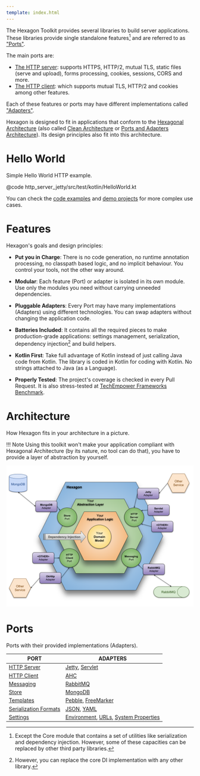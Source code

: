 ```yaml
---
template: index.html
---
```


The Hexagon Toolkit provides several libraries to build server applications. These libraries provide
single standalone features[^1] and are referred to as ["Ports"][Ports and Adapters Architecture].

The main ports are:

* [The HTTP server]: supports HTTPS, HTTP/2, mutual TLS, static files (serve and upload), forms
  processing, cookies, sessions, CORS and more.
* [The HTTP client]: which supports mutual TLS, HTTP/2 and cookies among other features.

Each of these features or ports may have different implementations called
["Adapters"][Ports and Adapters Architecture].

Hexagon is designed to fit in applications that conform to the [Hexagonal Architecture] (also called
[Clean Architecture] or [Ports and Adapters Architecture]). Its design principles also fit into this
architecture.

[^1]: Except the Core module that contains a set of utilities like serialization and dependency
injection. However, some of these capacities can be replaced by other third party libraries.

[The HTTP server]: /port_http_server
[The HTTP client]: /port_http_client
[Core utilities]: /hexagon_core
[Hexagonal Architecture]: http://fideloper.com/hexagonal-architecture
[Clean Architecture]: https://8thlight.com/blog/uncle-bob/2012/08/13/the-clean-architecture.html
[Ports and Adapters Architecture]: https://herbertograca.com/2017/09/14/ports-adapters-architecture

# Hello World

Simple Hello World HTTP example.

@code http_server_jetty/src/test/kotlin/HelloWorld.kt

You can check the [code examples] and [demo projects] for more complex use cases.

[code examples]: /examples/http_server_examples
[demo projects]: /examples/example_projects

# Features

Hexagon's goals and design principles:

* **Put you in Charge**: There is no code generation, no runtime annotation processing, no classpath
  based logic, and no implicit behaviour. You control your tools, not the other way around.

* **Modular**: Each feature (Port) or adapter is isolated in its own module. Use only the modules
  you need without carrying unneeded dependencies.

* **Pluggable Adapters**: Every Port may have many implementations (Adapters) using different
  technologies. You can swap adapters without changing the application code.

* **Batteries Included**: It contains all the required pieces to make production-grade applications:
  settings management, serialization, dependency injection[^2] and build helpers.

* **Kotlin First**: Take full advantage of Kotlin instead of just calling Java code from Kotlin. The
  library is coded in Kotlin for coding with Kotlin. No strings attached to Java (as a Language).

* **Properly Tested**: The project's coverage is checked in every Pull Request. It is also
  stress-tested at [TechEmpower Frameworks Benchmark][benchmark].

[^2]: However, you can replace the core DI implementation with any other library.

[benchmark]: https://www.techempower.com/benchmarks

# Architecture

How Hexagon fits in your architecture in a picture.

!!! Note
    Using this toolkit won't make your application compliant with Hexagonal Architecture (by its
    nature, no tool can do that), you have to provide a layer of abstraction by yourself.

![architecture](/img/architecture.svg)

# Ports

Ports with their provided implementations (Adapters).

| PORT                    | ADAPTERS
|-------------------------|---------
| [HTTP Server]           | [Jetty], [Servlet]
| [HTTP Client]           | [AHC]
| [Messaging]             | [RabbitMQ]
| [Store]                 | [MongoDB]
| [Templates]             | [Pebble], [FreeMarker]
| [Serialization Formats] | [JSON], [YAML]
| [Settings]              | [Environment], [URLs], [System Properties]

[HTTP Server]: /port_http_server
[Jetty]: /http_server_jetty
[Servlet]: /http_server_servlet
[HTTP Client]: /port_http_client
[AHC]: /http_client_ahc
[Messaging]: /port_messaging
[RabbitMQ]: /messaging_rabbitmq
[Store]: /port_store
[MongoDB]: /store_mongodb
[Templates]: /port_templates
[Pebble]: /templates_pebble
[FreeMarker]: /templates_freemarker
[Serialization Formats]: /hexagon_core/#serialization
[JSON]: /hexagon_core/com.hexagonkt.serialization/-json
[YAML]: /serialization_yaml/com.hexagonkt.serialization/-yaml
[Settings]: /hexagon_settings
[Environment]: /hexagon_settings/com.hexagonkt.settings/-environment-variables-source
[URLs]: /hexagon_settings/com.hexagonkt.settings/-url-source
[System Properties]: /hexagon_settings/com.hexagonkt.settings/-system-properties-source
